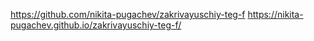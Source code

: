 https://github.com/nikita-pugachev/zakrivayuschiy-teg-f
https://nikita-pugachev.github.io/zakrivayuschiy-teg-f/